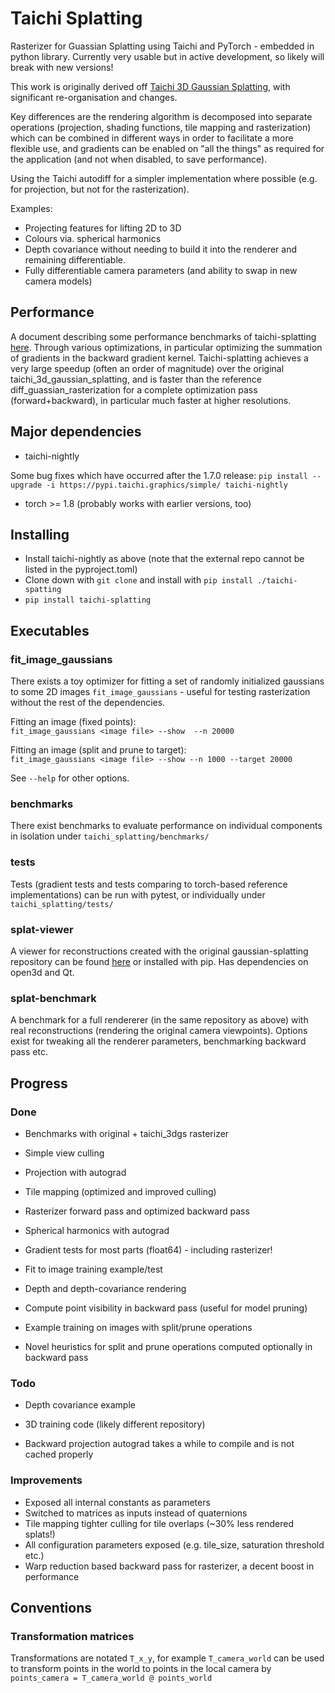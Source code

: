 # Taichi Splatting

Rasterizer for Guassian Splatting using Taichi and PyTorch - embedded in python library. Currently very usable but in active development, so likely will break with new versions! 

This work is originally derived off [Taichi 3D Gaussian Splatting](https://github.com/wanmeihuali/taichi_3d_gaussian_splatting), with significant re-organisation and changes.

Key differences are the rendering algorithm is decomposed into separate operations (projection, shading functions, tile mapping and rasterization) which can be combined in different ways in order to facilitate a more flexible use, and gradients can be enabled on "all the things" as required for the application (and not when disabled, to save performance).

Using the Taichi autodiff for a simpler implementation where possible (e.g. for projection, but not for the rasterization).

Examples:
  * Projecting features for lifting 2D to 3D
  * Colours via. spherical harmonics
  * Depth covariance without needing to build it into the renderer and remaining differentiable.
  * Fully differentiable camera parameters (and ability to swap in new camera models)

## Performance

A document describing some performance benchmarks of taichi-splatting [here](BENCHMARK.md). Through various optimizations, in particular optimizing the summation of gradients in the backward gradient kernel. Taichi-splatting achieves a very large speedup (often an order of magnitude) over the original taichi_3d_gaussian_splatting, and is faster than the reference diff_guassian_rasterization for a complete optimization pass (forward+backward), in particular much faster at higher resolutions.


## Major dependencies

* taichi-nightly

Some bug fixes which have occurred after the 1.7.0 release:
`pip install --upgrade -i https://pypi.taichi.graphics/simple/ taichi-nightly`

* torch >= 1.8 (probably works with earlier versions, too)

## Installing

* Install taichi-nightly as above (note that the external repo cannot be listed in the pyproject.toml)
* Clone down with `git clone` and install with `pip install ./taichi-spatting`
* `pip install taichi-splatting`


## Executables

### fit_image_gaussians

There exists a toy optimizer for fitting a set of randomly initialized gaussians to some 2D images `fit_image_gaussians` - useful for testing rasterization without the rest of the dependencies.

Fitting an image (fixed points): \
`fit_image_gaussians <image file> --show  --n 20000` 

Fitting an image (split and prune to target): \
`fit_image_gaussians <image file> --show --n 1000 --target 20000` 

See `--help` for other options.

### benchmarks

There exist benchmarks to evaluate performance on individual components in isolation under `taichi_splatting/benchmarks/`

### tests 

Tests (gradient tests and tests comparing to torch-based reference implementations) can be run with pytest, or individually under 
`taichi_splatting/tests/`

### splat-viewer

A viewer for reconstructions created with the original gaussian-splatting repository can be found [here](https://github.com/uc-vision/splat-viewer) or installed with pip. Has dependencies on open3d and Qt. 

### splat-benchmark

A benchmark for a full rendererer (in the same repository as above) with real reconstructions (rendering the original camera viewpoints).  Options exist for tweaking all the renderer parameters, benchmarking backward pass etc.


## Progress

### Done
* Benchmarks with original + taichi_3dgs rasterizer

* Simple view culling 
* Projection with autograd
* Tile mapping (optimized and improved culling) 
* Rasterizer forward pass and optimized backward pass

* Spherical harmonics with autograd
* Gradient tests for most parts (float64) - including rasterizer!
* Fit to image training example/test
* Depth and depth-covariance rendering

* Compute point visibility in backward pass (useful for model pruning)
* Example training on images with split/prune operations
* Novel heuristics for split and prune operations computed optionally in backward pass 


### Todo

* Depth covariance example

* 3D training code (likely different repository)
* Backward projection autograd takes a while to compile and is not cached properly

### Improvements

* Exposed all internal constants as parameters
* Switched to matrices as inputs instead of quaternions
* Tile mapping tighter culling for tile overlaps (~30% less rendered splats!)
* All configuration parameters exposed (e.g. tile_size, saturation threshold etc.)
* Warp reduction based backward pass for rasterizer, a decent boost in performance


## Conventions

### Transformation matrices

Transformations are notated `T_x_y`, for example `T_camera_world` can be used to transform points in the world to points in the local camera by `points_camera = T_camera_world @ points_world`

